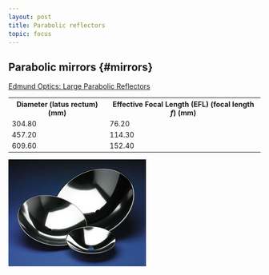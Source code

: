```yaml
---
layout: post
title: Parabolic reflectors
topic: focus
---
```


## Parabolic mirrors {#mirrors}

[Edmund Optics: Large Parabolic Reflectors](https://www.edmundoptics.com/f/large-parabolic-reflectors/11483/)

<table>
<tr>
    <th>Diameter (latus rectum) (mm)</th>
    <th>Effective Focal Length (EFL) (focal length <em>f</em>) (mm)</th>
</tr>
<tr>
    <td>304.80</td>
    <td>76.20</td>
</tr>
<tr>
    <td>457.20</td>
    <td>114.30</td>
</tr>
<tr>
    <td>609.60</td>
    <td>152.40</td>
</tr>
</table>

![Edmund Optics: Large Parabolic Reflectors, Family ID \#1364](/assets/images/Edmund-Optics/1099.jpg)